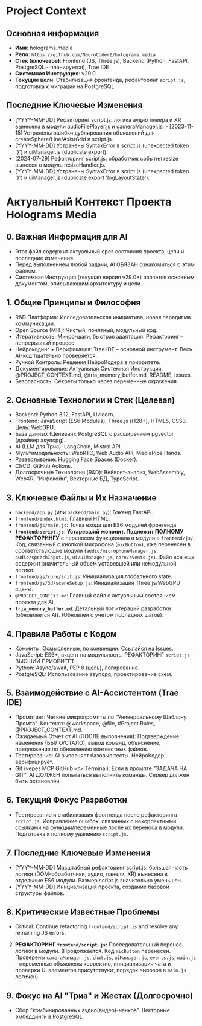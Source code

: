 # Project Context

## Основная информация
- **Имя**: holograms.media
- **Репо**: `https://github.com/NeuroCoderZ/holograms.media`
- **Стек (ключевое)**: Frontend (JS, Three.js), Backend (Python, FastAPI, PostgreSQL - планируется), Trae IDE
- **Системная Инструкция**: v29.0
- **Текущие цели**: Стабилизация фронтенда, рефакторинг `script.js`, подготовка к миграции на PostgreSQL

## Последние Ключевые Изменения
- [YYYY-MM-DD] Рефакторинг script.js: логика аудио плеера и XR вынесена в модули audioFilePlayer.js и cameraManager.js.
                                                        - [2023-11-15] Устранены ошибки дублирования объявлений для createSphere/Line/Axis/Grid в script.js.
- [YYYY-MM-DD] Устранены SyntaxError в script.js (unexpected token '}') и uiManager.js (duplicate export).
- [2024-07-29] Рефакторинг script.js: обработчик события resize вынесен в модуль resizeHandler.js.
- [YYYY-MM-DD] Устранены SyntaxError в script.js (unexpected token '}') и uiManager.js (duplicate export 'logLayoutState').
# Актуальный Контекст Проекта Holograms Media

## 0. Важная Информация для AI

- Этот файл содержит актуальный срез состояния проекта, цели и последние изменения.
- Перед выполнением любой задачи, AI ОБЯЗАН ознакомиться с этим файлом.
- Системная Инструкция (текущая версия v29.0+) является основным документом, описывающим архитектуру и цели.

## 1. Общие Принципы и Философия

- R&D Платформа: Исследовательская инициатива, новая парадигма коммуникации.
- Open Source (MIT): Чистый, понятный, модульный код.
- Итеративность: Микро-шаги, быстрая адаптация. Рефакторинг – непрерывный процесс.
- Нейрокодинг + Верификация: Trae IDE – основной инструмент. Весь AI-код тщательно проверяется.
- Ручной Контроль: Решения НейроКодера в приоритете.
- Документирование: Актуальная Системная Инструкция, @PROJECT_CONTEXT.md, @tria_memory_buffer.md, README, Issues.
- Безопасность: Секреты только через переменные окружения.

## 2. Основные Технологии и Стек (Целевая)

- Backend: Python 3.12, FastAPI, Uvicorn.
- Frontend: JavaScript (ES6 Modules), Three.js (r128+), HTML5, CSS3. Цель: WebGPU.
- База данных (Целевая): PostgreSQL с расширением pgvector (драйвер asyncpg).
- AI (LLM для Триа): LangChain, Mistral API.
- Мультимодальность: WebRTC, Web Audio API, MediaPipe Hands.
- Развертывание: Hugging Face Spaces (Docker).
- CI/CD: GitHub Actions.
- Долгосрочные Технологии (R&D): Вейвлет-анализ, WebAssembly, WebXR, "Инфокойн", Векторные БД, TypeScript.

## 3. Ключевые Файлы и Их Назначение

- `backend/app.py` (или `backend/main.py`): Бэкенд FastAPI.
- `frontend/index.html`: Главный HTML.
- `frontend/js/main.js`: Точка входа для ES6 модулей фронтенда.
- **`frontend/script.js`**: **Устаревший монолит. Подлежит ПОЛНОМУ РЕФАКТОРИНГУ** с переносом функционала в модули в `frontend/js/`. Код, связанный с кнопкой микрофона (`micButton`), уже перенесен в соответствующие модули (`audio/microphoneManager.js`, `audio/speechInput.js`, `ui/uiManager.js`, `core/events.js`). Файл все еще содержит значительный объем устаревшей или немодульной логики.
- `frontend/js/core/init.js`: Инициализация глобального state.
- `frontend/js/3d/sceneSetup.js`: Инициализация Three.js/WebGPU сцены.
- `@PROJECT_CONTEXT.md`: Главный файл с актуальным состоянием проекта для AI.
- **`tria_memory_buffer.md`**: Детальный лог итераций разработки (обновляется AI). (Обновлен с учетом последних шагов).

## 4. Правила Работы с Кодом

- Коммиты: Осмысленные, по конвенции. Ссылайся на Issues.
- JavaScript: ES6+, акцент на модульность. РЕФАКТОРИНГ `script.js` – ВЫСШИЙ ПРИОРИТЕТ.
- Python: Async/await, PEP 8 (цель), логирование.
- PostgreSQL: Использование asyncpg, проектирование схем.

## 5. Взаимодействие с AI-Ассистентом (Trae IDE)

- Промптинг: Четкие микропромпты по "Универсальному Шаблону Промта". Контекст: @workspace, @file, #Project Rules, @PROJECT_CONTEXT.md.
- Ожидаемый Отчет от AI (ПОСЛЕ выполнения): Подтверждение, изменения (БЫЛО/СТАЛО), вывод команд, объяснение, предложения по обновлению контекстных файлов.
- Тестирование: AI выполняет базовые тесты. НейроКодер верифицирует.
- Git (через MCP GitHub или Terminal): Если в промпте "ЗАДАЧА НА GIT", AI ДОЛЖЕН попытаться выполнить команды. Сервер должен быть остановлен.

## 6. Текущий Фокус Разработки

- Тестирование и стабилизация фронтенда после рефакторинга `script.js`. Исправление ошибок, связанных с некорректными ссылками на функции/переменные после их переноса в модули. Подготовка к полному удалению `script.js`.

## 7. Последние Ключевые Изменения

- [YYYY-MM-DD] Масштабный рефакторинг script.js: большая часть логики (DOM-обработчики, аудио, панели, XR) вынесена в отдельные ES6 модули. Размер script.js значительно уменьшен.
- [YYYY-MM-DD] Инициализация проекта, создание базовой структуры файлов.

## 8. Критические Известные Проблемы

- Critical: Continue refactoring `frontend/script.js` and resolve any remaining JS errors.
2. **РЕФАКТОРИНГ `frontend/script.js`:** Последовательный перенос логики в модули. (Продолжается. Код `micButton` перенесен. Проверены `cameraManager.js`, `chat.js`, `uiManager.js`, `events.js`, `main.js` - переменные объявлены корректно, инициализация чата и проверки UI элементов присутствуют, порядок вызовов в `main.js` логичен).


## 9. Фокус на AI "Триа" и Жестах (Долгосрочно)

- Сбор "комбинированных аудио(видео)-чанков". Векторные эмбеддинги в PostgreSQL.